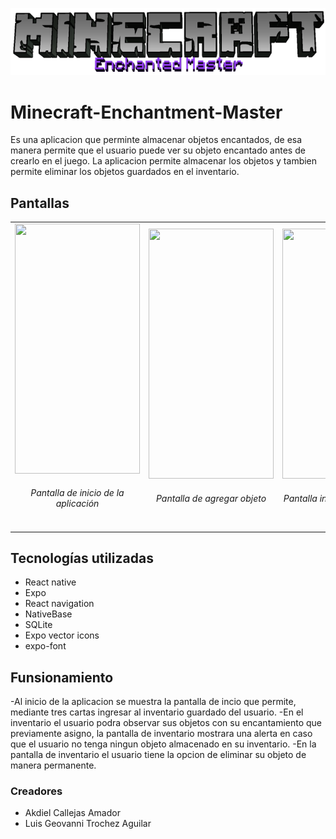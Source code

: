 <p align="center">
  <img src="src/imagenes/logo.png">
</p>

# Minecraft-Enchantment-Master
Es una aplicacion que perminte almacenar objetos encantados, de esa manera permite que el usuario puede ver su objeto encantado antes de crearlo en el juego. La aplicacion permite
almacenar los objetos y tambien permite eliminar los objetos guardados en el inventario.

## Pantallas

<div style="flex-direction: row" align="center">
  <table>
    <tr>
      <td align="center">
      <img src="https://cdn.discordapp.com/attachments/427197735247020073/788315002439335996/Screenshot_20201215_020023_host.exp.exponent.jpg" height=400 width=200>
      <h6>Pantalla de inicio de la aplicación</h6>
      </td>
      <td align="center">
        <img src="https://cdn.discordapp.com/attachments/427197735247020073/788315001962102794/Screenshot_20201215_020031_host.exp.exponent.jpg" height=400 width=200>
        <h6>Pantalla de agregar objeto</h6>
      </td>
      <td align="center">
        <img src="https://cdn.discordapp.com/attachments/427197735247020073/788315001408192522/Screenshot_20201215_020027_host.exp.exponent.jpg" height=400 width=200>
        <h6>Pantalla inventario de objetos</h6>
      </td>
    </tr>
  </table>
</div>

## Tecnologías utilizadas
- React native
- Expo
- React navigation
- NativeBase
- SQLite
- Expo vector icons
- expo-font

## Funsionamiento
-Al inicio de la aplicacion se muestra la pantalla de incio que permite, mediante tres cartas ingresar al inventario guardado del usuario.
-En el inventario el usuario podra observar sus objetos con su encantamiento que previamente asigno, la pantalla de inventario mostrara una alerta en caso que el usuario no tenga
ningun objeto almacenado en su inventario.
-En la pantalla de inventario el usuario tiene la opcion de eliminar su objeto de manera permanente.

### Creadores
- Akdiel Callejas Amador
- Luis Geovanni Trochez Aguilar
